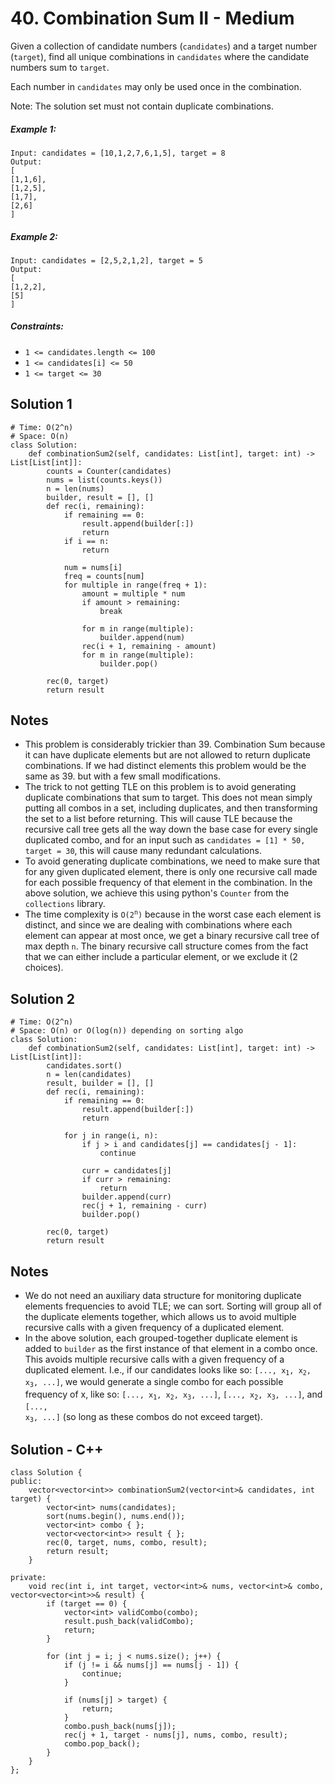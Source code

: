 # 40. Combination Sum II - Medium

Given a collection of candidate numbers (`candidates`) and a target number (`target`), find all unique combinations in `candidates` where the candidate numbers sum to `target`.

Each number in `candidates` may only be used once in the combination.

Note: The solution set must not contain duplicate combinations.

##### Example 1:

```
Input: candidates = [10,1,2,7,6,1,5], target = 8
Output: 
[
[1,1,6],
[1,2,5],
[1,7],
[2,6]
]
```

##### Example 2:

```
Input: candidates = [2,5,2,1,2], target = 5
Output: 
[
[1,2,2],
[5]
]
```

##### Constraints:

- `1 <= candidates.length <= 100` 
- `1 <= candidates[i] <= 50`
- `1 <= target <= 30`

## Solution 1

```
# Time: O(2^n)
# Space: O(n)
class Solution:
    def combinationSum2(self, candidates: List[int], target: int) -> List[List[int]]:
        counts = Counter(candidates)
        nums = list(counts.keys())
        n = len(nums)
        builder, result = [], []
        def rec(i, remaining):
            if remaining == 0:
                result.append(builder[:])
                return
            if i == n:
                return
            
            num = nums[i]
            freq = counts[num]
            for multiple in range(freq + 1):
                amount = multiple * num
                if amount > remaining:
                    break
                    
                for m in range(multiple):
                    builder.append(num)
                rec(i + 1, remaining - amount)
                for m in range(multiple):
                    builder.pop()
        
        rec(0, target)
        return result
```

## Notes
- This problem is considerably trickier than 39. Combination Sum because it can have duplicate elements but are not allowed to return duplicate combinations. If we had distinct elements this problem would be the same as 39. but with a few small modifications. 
- The trick to not getting TLE on this problem is to avoid generating duplicate combinations that sum to target. This does not mean simply putting all combos in a set, including duplicates, and then transforming the set to a list before returning. This will cause TLE because the recursive call tree gets all the way down the base case for every single duplicated combo, and for an input such as `candidates = [1] * 50, target = 30`, this will cause many redundant calculations.
- To avoid generating duplicate combinations, we need to make sure that for any given duplicated element, there is only one recursive call made for each possible frequency of that element in the combination. In the above solution, we achieve this using python's `Counter` from the `collections` library.
- The time complexity is <code>O(2<sup>n</sup>)</code> because in the worst case each element is distinct, and since we are dealing with combinations where each element can appear at most once, we get a binary recursive call tree of max depth `n`. The binary recursive call structure comes from the fact that we can either include a particular element, or we exclude it (2 choices).

## Solution 2

```
# Time: O(2^n)
# Space: O(n) or O(log(n)) depending on sorting algo
class Solution:
    def combinationSum2(self, candidates: List[int], target: int) -> List[List[int]]:
        candidates.sort()
        n = len(candidates)
        result, builder = [], []
        def rec(i, remaining):
            if remaining == 0:
                result.append(builder[:])
                return
            
            for j in range(i, n):
                if j > i and candidates[j] == candidates[j - 1]:
                    continue
                
                curr = candidates[j]
                if curr > remaining:
                    return
                builder.append(curr)
                rec(j + 1, remaining - curr)
                builder.pop()
            
        rec(0, target)
        return result
```

## Notes
- We do not need an auxiliary data structure for monitoring duplicate elements frequencies to avoid TLE; we can sort. Sorting will group all of the duplicate elements together, which allows us to avoid multiple recursive calls with a given frequency of a duplicated element.
- In the above solution, each grouped-together duplicate element is added to `builder` as the first instance of that element in a combo once. This avoids multiple recursive calls with a given frequency of a duplicated element. I.e., if our candidates looks like so: <code>[..., x<sub>1</sub>, x<sub>2</sub>, x<sub>3</sub>, ...]</code>, we would generate a single combo for each possible frequency of x, like so: <code>[..., x<sub>1</sub>, x<sub>2</sub>, x<sub>3</sub>, ...]</code>, <code>[..., x<sub>2</sub>, x<sub>3</sub>, ...]</code>, and <code>[..., x<sub>3</sub>, ...]</code> (so long as these combos do not exceed target).

## Solution - C++

```
class Solution {
public:
    vector<vector<int>> combinationSum2(vector<int>& candidates, int target) {
        vector<int> nums(candidates);
        sort(nums.begin(), nums.end());
        vector<int> combo { };
        vector<vector<int>> result { };
        rec(0, target, nums, combo, result);
        return result;
    }

private:
    void rec(int i, int target, vector<int>& nums, vector<int>& combo, vector<vector<int>>& result) {
        if (target == 0) {
            vector<int> validCombo(combo);
            result.push_back(validCombo);
            return;
        }

        for (int j = i; j < nums.size(); j++) {
            if (j != i && nums[j] == nums[j - 1]) {
                continue;
            }

            if (nums[j] > target) {
                return;
            }
            combo.push_back(nums[j]);
            rec(j + 1, target - nums[j], nums, combo, result);
            combo.pop_back();
        }
    }
};
```

